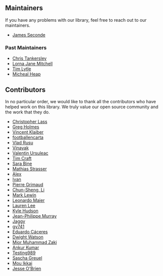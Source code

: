 ## Maintainers

If you have any problems with our library, feel free to reach out to our
maintainers.

* [James Seconde](https://github.com/SecondeJK)

### Past Maintainers

* [Chris Tankersley](https://github.com/dragonmantank)
* [Lorna Jane Mitchell](https://github.com/lornajane)
* [Tim Lytle](https://github.com/tjlytle)
* [Micheal Heap](https://github.com/mheap)

## Contributors

In no particular order, we would like to thank all the contributors who have
helped work on this library. We truly value our open source community and the
work that they do.

* [Christopher Lass](https://github.com/arubacao)
* [Greg Holmes](https://github.com/GregHolmes)
* [Vincent Klaiber](https://github.com/vinkla)
* [footballencarta](https://github.com/footballencarta)
* [Vlad Rusu](https://github.com/vladrusu)
* [Vinayak](https://github.com/vinayak42)
* [Valentin Ursuleac](https://github.com/ursuleacv)
* [Tim Craft](https://github.com/timcraft)
* [Sara Bine](https://github.com/sbine)
* [Mathias Strasser](https://github.com/roukmoute)
* [Alex](https://github.com/pushkyn)
* [Ivan](https://github.com/prog1dev)
* [Pierre Grimaud](https://github.com/pgrimaud)
* [Chun-Sheng, Li](https://github.com/peter279k)
* [Mark Lewin](https://github.com/marklewin)
* [Leonardo Maier](https://github.com/leonardomaier)
* [Lauren Lee](https://github.com/laurenelee)
* [Kyle Hudson](https://github.com/kylejmhudson)
* [Jean-Philippe Murray](https://github.com/jpmurray)
* [Jaggy](https://github.com/jaggy)
* [gy741](https://github.com/gy741)
* [Eduardo Cáceres](https://github.com/eduherminio)
* [Dwight Watson](https://github.com/dwightwatson)
* [Mior Muhammad Zaki](https://github.com/crynobone)
* [Ankur Kumar](https://github.com/ankurk91)
* [Testing989](https://github.com/Testing989)
* [Sascha Greuel](https://github.com/SoftCreatR)
* [Mou Ikkai](https://github.com/Mou-Ikkai)
* [Jesse O'Brien](https://github.com/JesseObrien)


